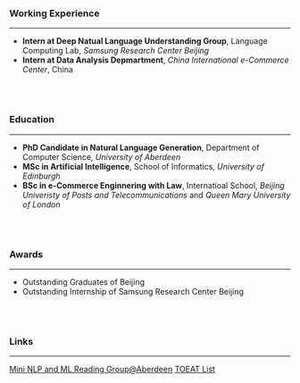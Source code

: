 ### Working Experience
------
* **Intern at Deep Natual Language Understanding Group**, Language Computing Lab, *Samsung Research Center Beijing*
* **Intern at Data Analysis Depmartment**, *China International e-Commerce Center*, China
<br />
<br />

### Education
------
* **PhD Candidate in Natural Language Generation**, Department of Computer Science, *University of Aberdeen*
* **MSc in Artificial Intelligence**, School of Informatics, *University of Edinburgh*
* **BSc in e-Commerce Enginnering with Law**, Internatioal School, *Beijing Univeristy of Posts and Telecommunications* and *Queen Mary University of London*
<br />
<br />

### Awards
------
* Outstanding Graduates of Beijing
* Outstanding Internship of Samsung Research Center Beijing
<br />
<br />

### Links
------
[Mini NLP and ML Reading Group@Aberdeen](/reading)
[TOEAT List](/eating)
